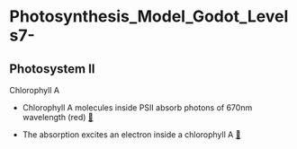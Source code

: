 # Photosynthesis_Model_Godot_Levels7-

## Photosystem II

Chlorophyll A

- Chlorophyll A molecules inside PSII absorb photons of 670nm wavelength (red) [🔎](chlorophyll_A.md#section-1)

- The absorption excites an electron inside a chlorophyll A [🔎](chlorophyll_A.md#section-2)


         
